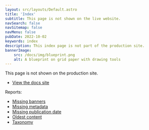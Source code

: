 ```yaml
---
layout: src/layouts/Default.astro
title: 'Index'
subtitle: This page is not shown on the live website.
navSearch: false
navSitemap: false
navMenu: false
pubDate: 2022-10-02
keywords: index
description: This index page is not part of the production site.
bannerImage:
    src: /docs/img/blueprint.png
    alt: A blueprint on grid paper with drawing tools
---
```


This page is not shown on the production site.

- [View the docs site](/docs)

Reports:

- [Missing banners](/report/missing-banner)
- [Missing metadata](/report/missing-meta)
- [Missing publication date](/report/missing-pubdate)
- [Oldest content](/report/oldest-content)
- [Taxonomy](/report/taxonomy)